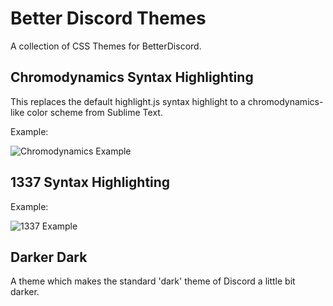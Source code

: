 # Better Discord Themes
A collection of CSS Themes for BetterDiscord.


## Chromodynamics Syntax Highlighting
This replaces the default highlight.js syntax highlight to a chromodynamics-like color scheme from Sublime Text.

Example:

![Chromodynamics Example](https://i.imgur.com/K7oZtF4.png)


## 1337 Syntax Highlighting

Example:

![1337 Example](https://i.imgur.com/eb8pCR9.png)

## Darker Dark

A theme which makes the standard 'dark' theme of Discord a little bit darker.
